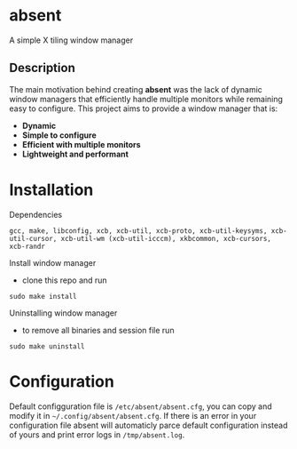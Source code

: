# absent
A simple X tiling window manager

## Description

The main motivation behind creating **absent** was the lack of dynamic window managers that efficiently handle multiple monitors while remaining easy to configure. This project aims to provide a window manager that is:

- **Dynamic**
- **Simple to configure**
- **Efficient with multiple monitors** 
- **Lightweight and performant**  

# Installation

Dependencies

```console
gcc, make, libconfig, xcb, xcb-util, xcb-proto, xcb-util-keysyms, xcb-util-cursor, xcb-util-wm (xcb-util-icccm), xkbcommon, xcb-cursors, xcb-randr
```

Install window manager

- clone this repo and run

```console
sudo make install
```

Uninstalling window manager

- to remove all binaries and session file run

```console
sudo make uninstall
```

# Configuration
Default configguration file is `/etc/absent/absent.cfg`, you can copy and modify it in `~/.config/absent/absent.cfg`. If there is an error in your configuration file absent will automaticly parce default configuration instead of yours and print error logs in `/tmp/absent.log`.
